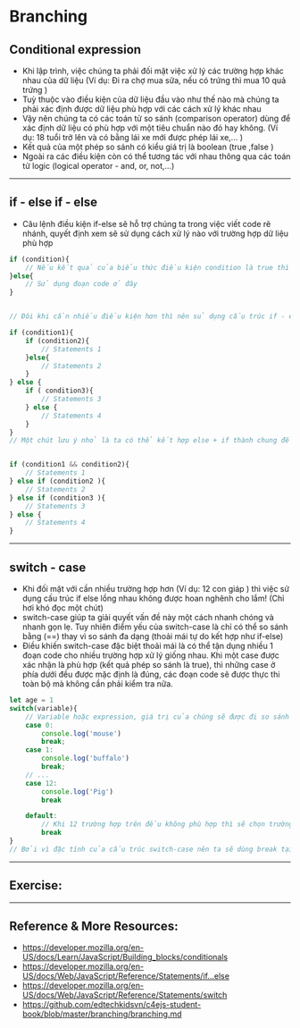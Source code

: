 # Branching
## Conditional expression
- Khi lập trình, việc chúng ta phải đối mặt việc xử lý các trường hợp khác nhau của dữ liệu (Ví dụ: Đi ra chợ mua sữa, nếu có trứng thì mua 10 quả trứng )
- Tuỳ thuộc vào điều kiện của dữ liệu đầu vào như thế nào mà chúng ta phải xác định được dữ liệu phù hợp với các cách xử lý khác nhau
- Vậy nên chúng ta có các toán tử so sánh (comparison operator) dùng để xác định dữ liệu có phù hợp với một tiêu chuẩn nào đó hay không. (Ví dụ: 18 tuổi trở lên và có bằng lái xe mới được phép lái xe,... )
- Kết quả của một phép so sánh có kiểu giá trị là boolean (true ,false )
- Ngoài ra các điều kiện còn có thể tương tác với nhau thông qua các toán tử logic (logical operator - and, or, not,...)

---

## if - else if - else
- Câu lệnh điều kiện if-else sẽ hỗ trợ chúng ta trong việc viết code rẽ nhánh, quyết định xem sẽ sử dụng cách xử lý nào với trường hợp dữ liệu phù hợp
```js
if (condition){
    // Nếu kết quả của biểu thức điều kiện condition là true thì sẽ sử dụng đoạn code ở đây
}else{
    // Sử dụng đoạn code ở đây
}


// Đôi khi cần nhiều điều kiện hơn thì nên sủ dụng cấu trúc if - else lồng nhau như thế này

if (condition1){
    if (condition2){
        // Statements 1
    }else{
        // Statements 2
    }
} else {
    if ( condition3){
        // Statements 3
    } else {
        // Statements 4
    }
}
// Một chút lưu ý nhỏ là ta có thể kết hợp else + if thành chung để gọn gàng hơn, sử dụng các toán tử logic để kết hợp


if (condition1 && condition2){
    // Statements 1 
} else if (condition2 ){
    // Statements 2
} else if (condition3 ){
    // Statements 3
} else {
    // Statements 4
}
```

---

## switch - case
- Khi đối mặt với cần nhiều trường hợp hơn (Ví dụ: 12 con giáp ) thì việc sử dụng cấu trúc if else lồng nhau không được hoan nghênh cho lắm! (Chỉ hơi khó đọc một chút)
- switch-case giúp ta giải quyết vấn đề này một cách nhanh chóng và nhanh gọn lẹ. Tuy nhiên điểm yếu của switch-case là chỉ có thể so sánh bằng (==) thay vì so sánh đa dạng (thoải mái tự do kết hợp như if-else)
- Điều khiến switch-case đặc biệt thoải mái là có thể tận dụng nhiều 1 đoạn code cho nhiều trường hợp xử lý giống nhau. Khi một case được xác nhận là phù hợp (kết quả phép so sánh là true), thì những case ở phía dưới đều được mặc định là đúng, các đoạn code sẽ được thực thi toàn bộ mà không cần phải kiểm tra nữa.

```js
let age = 1
switch(variable){
    // Variable hoặc expression, giá trị của chúng sẽ được đi so sánh với từng trường hợp (từng case ) qua phép so sánh bằng (==)
    case 0:
        console.log('mouse')
        break;
    case 1:
        console.log('buffalo')
        break;
    // ...
    case 12:
        console.log('Pig')
        break

    default:
        // Khi 12 trường hợp trên đều không phù hợp thì sẽ chọn trường hợp này!
        break
}
// Bởi vì đặc tính của cấu trúc switch-case nên ta sẽ dùng break tại mỗi đoạn cuối của case để không cho phép trường hợp ở trên xảy ra
```
---

## Exercise:


---

## Reference & More Resources: 
* https://developer.mozilla.org/en-US/docs/Learn/JavaScript/Building_blocks/conditionals
* https://developer.mozilla.org/en-US/docs/Web/JavaScript/Reference/Statements/if...else
* https://developer.mozilla.org/en-US/docs/Web/JavaScript/Reference/Statements/switch
* https://github.com/edtechkidsvn/c4ejs-student-book/blob/master/branching/branching.md
